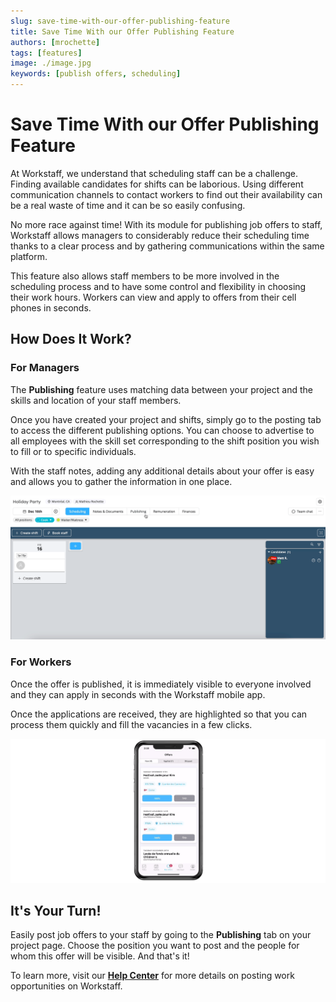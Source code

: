 ```yaml
---
slug: save-time-with-our-offer-publishing-feature
title: Save Time With our Offer Publishing Feature
authors: [mrochette]
tags: [features]
image: ./image.jpg
keywords: [publish offers, scheduling]
---
```


# Save Time With our Offer Publishing Feature

At Workstaff, we understand that scheduling staff can be a challenge. Finding available candidates for shifts can be laborious. Using different communication channels to contact workers to find out their availability can be a real waste of time and it can be so easily confusing.

<!--truncate-->

No more race against time! With its module for publishing job offers to staff, Workstaff allows managers to considerably reduce their scheduling time thanks to a clear process and by gathering communications within the same platform.

This feature also allows staff members to be more involved in the scheduling process and to have some control and flexibility in choosing their work hours. Workers can view and apply to offers from their cell phones in seconds.


## How Does It Work?

### For Managers

The **Publishing** feature uses matching data between your project and the skills and location of your staff members.

Once you have created your project and shifts, simply go to the posting tab to access the different publishing options. You can choose to advertise to all employees with the skill set corresponding to the shift position you wish to fill or to specific individuals.

With the staff notes, adding any additional details about your offer is easy and allows you to gather the information in one place.

![ENweb.gif](images/ENweb.gif)

### For Workers
Once the offer is published, it is immediately visible to everyone involved and they can apply in seconds with the Workstaff mobile app.

Once the applications are received, they are highlighted so that you can process them quickly and fill the vacancies in a few clicks.

![Enphone.gif](images/ENphone.gif)

## It's Your Turn!
Easily post job offers to your staff by going to the **Publishing** tab on your project page. Choose the position you want to post and the people for whom this offer will be visible. And that's it!

To learn more, visit our [**Help Center**](https://help.workstaff.app/docs/managers/scheduling/publish/) for more details on posting work opportunities on Workstaff. 


